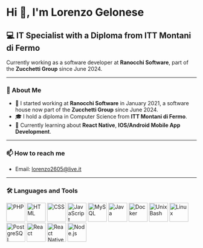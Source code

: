 # Hi 👋, I'm Lorenzo Gelonese

## 💻 IT Specialist with a Diploma from ITT Montani di Fermo

Currently working as a software developer at **Ranocchi Software**, part of the **Zucchetti Group** since June 2024.

---

### 🔧 About Me

- 💼 I started working at **Ranocchi Software** in January 2021, a software house now part of the **Zucchetti Group** since June 2024.
- 🎓 I hold a diploma in Computer Science from **ITT Montani di Fermo**.
- 🚀 Currently learning about **React Native**, **IOS/Android Mobile App Development**.

---

### 📫 How to reach me

- Email: [lorenzo2605@live.it](mailto:lorenzo2605@live.it)

---

### 🛠️ Languages and Tools

<p align="left">
  <img src="https://cdn.jsdelivr.net/gh/devicons/devicon/icons/php/php-original.svg" alt="PHP" width="50" height="50"/>
  <img src="https://cdn.jsdelivr.net/gh/devicons/devicon/icons/html5/html5-original.svg" alt="HTML" width="50" height="50"/>
  <img src="https://cdn.jsdelivr.net/gh/devicons/devicon/icons/css3/css3-original.svg" alt="CSS" width="50" height="50"/>
  <img src="https://cdn.jsdelivr.net/gh/devicons/devicon/icons/javascript/javascript-original.svg" alt="JavaScript" width="50" height="50"/>
  <img src="https://cdn.jsdelivr.net/gh/devicons/devicon/icons/mysql/mysql-original.svg" alt="MySQL" width="50" height="50"/>
  <img src="https://cdn.jsdelivr.net/gh/devicons/devicon/icons/java/java-original.svg" alt="Java" width="50" height="50"/>
  <img src="https://cdn.jsdelivr.net/gh/devicons/devicon/icons/docker/docker-original.svg" alt="Docker" width="50" height="50"/>
  <img src="https://cdn.jsdelivr.net/gh/devicons/devicon/icons/bash/bash-original.svg" alt="Unix Bash" width="50" height="50"/>
  <img src="https://cdn.jsdelivr.net/gh/devicons/devicon/icons/linux/linux-original.svg" alt="Linux" width="50" height="50"/>
  <img src="https://cdn.jsdelivr.net/gh/devicons/devicon/icons/postgresql/postgresql-original.svg" alt="PostgreSQL" width="50" height="50"/>
  <img src="https://cdn.jsdelivr.net/gh/devicons/devicon/icons/react/react-original.svg" alt="React" width="50" height="50"/>
  <img src="https://images-cdn.openxcell.com/wp-content/uploads/2024/07/25082439/reactnative-inner.svg" alt="React Native" width="50" height="50"/>
  <img src="https://cdn.jsdelivr.net/gh/devicons/devicon/icons/nodejs/nodejs-original.svg" alt="Node.js" width="50" height="50"/>
</p>

